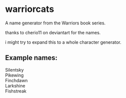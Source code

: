 # warriorcats

A name generator from the Warriors book series.

thanks to cherio11 on deviantart for the names.

i might try to expand this to a whole character generator.

## Example names:

Silentsky  
Pikewing  
Finchdawn  
Larkshine  
Fishstreak  
